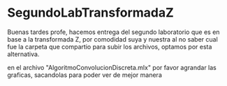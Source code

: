 # SegundoLabTransformadaZ

Buenas tardes profe, hacemos entrega del segundo laboratorio que es en base a la transformada Z, por comodidad suya y nuestra al no saber cual fue la carpeta que compartio para subir los archivos, optamos por esta alternativa. 

en el archivo "AlgoritmoConvolucionDiscreta.mlx" por favor agrandar las graficas, sacandolas para poder ver de mejor manera 
